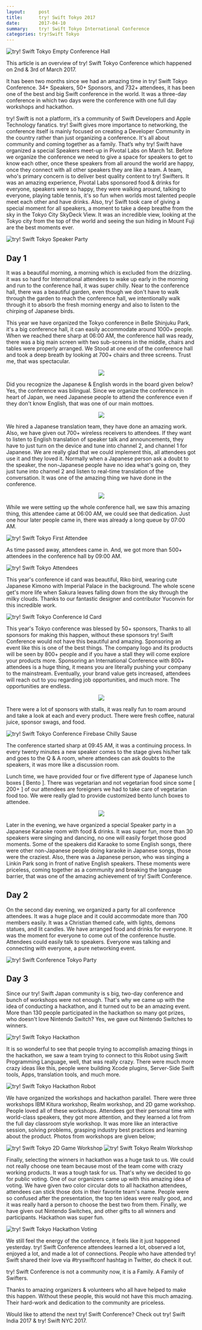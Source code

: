 ```yaml
---
layout:     post
title:      try! Swift Tokyo 2017 
date:       2017-04-10
summary:    try! Swift Tokyo International Conference
categories: try!Swift Tokyo 
---
```


![try! Swift Tokyo Empty Conference Hall](https://raw.githubusercontent.com/tryswift/blog/master/images/tokyo-2017/try-swift-tokyo-2017.jpg)

This article is an overview of try! Swift Tokyo Conference which happened on 2nd & 3rd of March 2017.

It has been two months since we had an amazing time in try! Swift Tokyo Conference. 34+ Speakers, 50+ Sponsors, and 732+ attendees, it has been one of the best and big Swift conference in the world. It was a three-day conference in which two days were the conference with one full day workshops and hackathon.

try! Swift is not a platform, it’s a community of Swift Developers and Apple Technology fanatics. try! Swift gives more importance to networking, the conference itself is mainly focused on creating a Developer Community in the country rather than just organizing a conference.  It's all about community and coming together as a family. That’s why try! Swift have organized a special Speakers meet-up in Pivotal Labs on March 1st. Before we organize the conference we need to give a space for speakers to get to know each other, once these speakers from all around the world are happy, once they connect with all other speakers they are like a team. A team, who's primary concern is to deliver best quality content to try! Swifters. It was an amazing experience, Pivotal Labs sponsored food & drinks for everyone, speakers were so happy, they were walking around, talking to everyone, playing table tennis, it's so fun when worlds most talented people meet each other and have drinks. Also, try! Swift took care of giving a special moment for all speakers, a moment to take a deep breathe from the sky in the Tokyo City SkyDeck View. It was an incredible view, looking at the Tokyo city from the top of the world and seeing the sun hiding in Mount Fuji are the best moments ever.

![try! Swift Tokyo Speaker Party](https://raw.githubusercontent.com/tryswift/blog/master/images/tokyo-2017/speaker-party.jpeg)

## Day 1 ##
It was a beautiful morning, a morning which is excluded from the drizzling. it was so hard for International attendees to wake up early in the morning and run to the conference hall, it was super chilly. Near to the conference hall, there was a beautiful garden, even though we don't have to walk through the garden to reach the conference hall, we intentionally walk through it to absorb the fresh morning energy and also to listen to the chirping of Japanese birds. 

This year we have organized the Tokyo conference in Belle Shinjuku Park, it's a big conference hall, it can easily accommodate around 1000+ people. When we reached there sharp at 06:00 AM, the conference hall was ready, there was a big main screen with two sub-screens in the middle, chairs and tables were properly arranged. We Stood at one end of the conference hall and took a deep breath by looking at 700+ chairs and three screens. Trust me, that was spectacular. 

<center>
<img src="https://raw.githubusercontent.com/tryswift/blog/master/images/tokyo-2017/belle-salle-entrance.jpg">
<!-- ![try! Swift Tokyo Conference Hall Entrance](https://raw.githubusercontent.com/tryswift/blog/master/images/tokyo-2017/belle-salle-entrance.jpg) 	 -->
</center>

Did you recognize the Japanese & English words in the board given below? Yes, the conference was bilingual. Since we organize the conference in heart of Japan, we need Japanese people to attend the conference even if they don't know English, that was one of our main mottoes.

<center>
<img src="https://raw.githubusercontent.com/tryswift/blog/master/images/tokyo-2017/attendee-type.jpg">
<!-- ![try! Swift Tokyo Conference Attendee Type](https://raw.githubusercontent.com/tryswift/blog/master/images/tokyo-2017/attendee-type.jpg) -->
</center>


We hired a Japanese translation team, they have done an amazing work. Also, we have given out 700+ wireless receivers to attendees. If they want to listen to English translation of speaker talk and announcements, they have to just turn on the device and tune into channel 2, and channel 1 for Japanese. We are really glad that we could implement this, all attendees got use it and they loved it. Normally when a Japanese person ask a doubt to the speaker, the non-Japanese people have no idea what's going on, they just tune into channel 2 and listen to real-time translation of the conversation. It was one of the amazing thing we have done in the conference.

<center>
<img src="https://raw.githubusercontent.com/tryswift/blog/master/images/tokyo-2017/english-japanese.jpg">
<!-- ![try! Swift Tokyo Conference English & Japanese](https://raw.githubusercontent.com/tryswift/blog/master/images/tokyo-2017/english-japanese.jpg) -->
</center>


While we were setting up the whole conference hall, we saw this amazing thing, this attendee came at 06:00 AM, we could see that dedication. Just one hour later people came in, there was already a long queue by 07:00 AM. 

![try! Swift Tokyo First Attendee](https://raw.githubusercontent.com/tryswift/blog/master/images/tokyo-2017/first-attendee.jpg)

As time passed away, attendees came in. And, we got more than 500+ attendees in the conference hall by 09:00 AM.  

![try! Swift Tokyo Attendees](https://raw.githubusercontent.com/tryswift/blog/master/images/tokyo-2017/lots-of-attendees.jpg)

This year's conference id card was beautiful, Riko bird, wearing cute Japanese Kimono with Imperial Palace in the background. The whole scene get's more life when Sakura leaves falling down from the sky through the milky clouds. Thanks to our fantastic designer and contributor Yuconvin for this incredible work.

![try! Swift Tokyo Conference Id Card](https://raw.githubusercontent.com/tryswift/blog/master/images/tokyo-2017/conference-id-card.jpg)

This year's Tokyo conference was blessed by 50+ sponsors, Thanks to all sponsors for making this happen, without these sponsors try! Swift Conference would not have this beautiful and amazing. Sponsoring an event like this is one of the best things. The company logo and its products will be seen by 800+ people and if you have a stall they will come explore your products more. Sponsoring an International Conference with 800+ attendees is a huge thing, it means you are literally pushing your company to the mainstream. Eventually, your brand value gets increased, attendees will reach out to you regarding job opportunities, and much more. The opportunities are endless. 

<center>
<img src="https://raw.githubusercontent.com/tryswift/blog/master/images/tokyo-2017/sponsors.jpg">
<!-- ![try! Swift Tokyo Conference Sponsors](https://raw.githubusercontent.com/tryswift/blog/master/images/tokyo-2017/sponsors.jpg) -->
</center>

<!-- ![try! Swift Tokyo Conference Sponsors](https://raw.githubusercontent.com/tryswift/blog/master/images/tokyo-2017/sponsors.jpg)
 -->
 There were a lot of sponsors with stalls, it was really fun to roam around and take a look at each and every product. There were fresh coffee, natural juice, sponsor swags, and food. 

![try! Swift Tokyo Conference Firebase Chilly Sause](https://raw.githubusercontent.com/tryswift/blog/master/images/tokyo-2017/firebase-chilly-sause.jpg)

The conference started sharp at 09:45 AM, it was a continuing process. In every twenty minutes a new speaker comes to the stage gives his/her talk and goes to the Q & A room, where attendees can ask doubts to the speakers, it was more like a discussion room. 

Lunch time, we have provided four or five different type of Japanese lunch boxes [ Bento ]. There was vegetarian and not vegetarian food since some [ 200+ ] of our attendees are foreigners we had to take care of vegetarian food too. We were really glad to provide customized  bento lunch boxes to attendee.

<center>
<img src="https://raw.githubusercontent.com/tryswift/blog/master/images/tokyo-2017/bento-box-japanese-food.jpg">
<!-- ![try! Swift Tokyo Conference Lunch Box Bento](https://raw.githubusercontent.com/tryswift/blog/master/images/tokyo-2017/bento-box-japanese-food.jpg) -->
</center>


Later in the evening, we have organized a special Speaker party in a Japanese Karaoke room with food & drinks. It was super fun, more than 30 speakers were singing and dancing, no one will easily forget those good moments. Some of the speakers did Karaoke to some English songs, there were other non-Japanese people doing karaoke in Japanese songs, those were the craziest. Also, there was a Japanese person, who was singing a Linkin Park song in front of native English speakers. These moments were priceless, coming together as a community and breaking the language barrier, that was one of the amazing achievement of try! Swift Conference. 

## Day 2 ##
On the second day evening, we organized a party for all conference attendees. It was a huge place and it could accommodate more than 700 members easily. It was a Christian themed cafe, with lights, demons statues, and lit candles. We have arranged food and drinks for everyone. It was the moment for everyone to come out of the conference hustle. Attendees could easily talk to speakers. Everyone was talking and connecting with everyone, a pure networking event. 

![try! Swift Conference Tokyo Party](https://raw.githubusercontent.com/tryswift/blog/master/images/tokyo-2017/attendee-party.jpg)

## Day 3 ##

Since our try! Swift Japan community is s big, two-day conference and bunch of workshops were not enough. That's why we came up with the idea of conducting a hackathon, and it turned out to be an amazing event. More than 130 people participated in the hackathon so many got prizes, who doesn't love Nintendo Switch? Yes, we gave out Nintendo Switches to winners. 

![try! Swift Tokyo Hackathon](https://raw.githubusercontent.com/tryswift/blog/master/images/tokyo-2017/hackathon.jpg)

It is so wonderful to see that people trying to accomplish amazing things in the hackathon, we saw a team trying to connect to this Robot using Swift Programming Language, well, that was really crazy. There were much more crazy ideas like this, people were building Xcode plugins, Server-Side Swift tools, Apps, translation tools, and much more. 

![try! Swift Tokyo Hackathon Robot](https://raw.githubusercontent.com/tryswift/blog/master/images/tokyo-2017/hackathon-robot.jpg)

We have organized the workshops and hackathon parallel. There were three workshops IBM Kitura workshop, Realm workshop, and 2D game workshop. People loved all of these workshops. Attendees got their personal time with world-class speakers, they got more attention, and they learned a lot from the full day classroom style workshop. It was more like an interactive session, solving problems, grasping industry best practices and learning about the product. Photos from workshops are given below; 

![try! Swift Tokyo 2D Game Workshop](https://raw.githubusercontent.com/tryswift/blog/master/images/tokyo-2017/2d-game-workshop.jpg)
![try! Swift Tokyo Realm Workshop](https://raw.githubusercontent.com/tryswift/blog/master/images/tokyo-2017/realm-workshop.jpg)

Finally, selecting the winners in hackathon was a huge task to us. We could not really choose one team because most of the team come with crazy working products. It was a tough task for us. That's why we decided to go for public voting. One of our organizers came up with this amazing idea of voting. We have given two color circular dots to all hackathon attendees, attendees can stick those dots in their favorite team's name. People were so confused after the presentation, the top ten ideas were really good, and it was really hard a person to choose the best two from them. Finally, we have given out Nintendo Switches, and other gifts to all winners and participants. Hackathon was super fun. 

![try! Swift Tokyo Hackathon Voting](https://raw.githubusercontent.com/tryswift/blog/master/images/tokyo-2017/voting-hackathon.jpg)

We still feel the energy of the conference, it feels like it just happened yesterday. try! Swift Conference attendees learned a lot, observed a lot, enjoyed a lot, and made a lot of connections. People who have attended try! Swift shared their love via #tryswiftconf hashtag in Twitter, do check it out. 

try! Swift Conference is not a community now, it is a Family. A Family of Swifters. 

Thanks to amazing organizers & volunteers who all have helped to make this happen. Without these people, this would not have this much amazing. Their hard-work and dedication to the community are priceless. 

Would like to attend the next try! Swift Conference? Check out try! Swift India 2017 & try! Swift NYC 2017. 
























